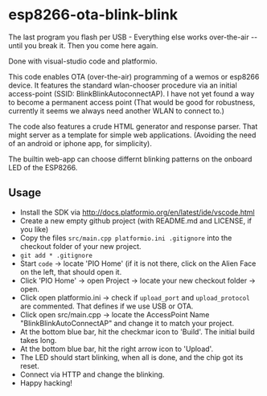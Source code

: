 # esp8266-ota-blink-blink

The last program you flash per USB - Everything else works over-the-air -- until you break it.
Then you come here again.

Done with visual-studio code and platformio.

This code enables OTA (over-the-air) programming of a wemos or esp8266 device.
It features the standard wlan-chooser procedure via an initial access-point (SSID: BlinkBlinkAutoconnectAP).
I have not yet found a way to become a permanent access point (That would be good for robustness, currently
it seems we always need another WLAN to connect to.)

The code also features a crude HTML generator and response parser. That might server as a template for 
simple web applications. (Avoiding the need of an android or iphone app, for simplicity).

The builtin web-app can choose differnt blinking patterns on the onboard LED of the ESP8266.

## Usage

* Install the SDK via http://docs.platformio.org/en/latest/ide/vscode.html
* Create a new empty github project (with README.md and LICENSE, if you like)
* Copy the files `src/main.cpp platformio.ini .gitignore` into the checkout folder of your new project.
* `git add * .gitignore`
* Start `code` -> locate 'PIO Home' (if it is not there, click on the Alien Face on the left, that should open it.
* Click 'PIO Home' -> open Project -> locate your new checkout folder -> open.
* Click open platformio.ini -> check if `upload_port` and `upload_protocol` are commented. That defines if we use USB or OTA.
* Click open src/main.cpp -> locate the AccessPoint Name "BlinkBlinkAutoConnectAP" and change it to match your project.
* At the bottom blue bar, hit the checkmar icon to 'Build'. The initial build takes long.
* At the bottom blue bar, hit the right arrow icon to 'Upload'.
* The LED should start blinking, when all is done, and the chip got its reset.
* Connect via HTTP and change the blinking.
* Happy hacking!
